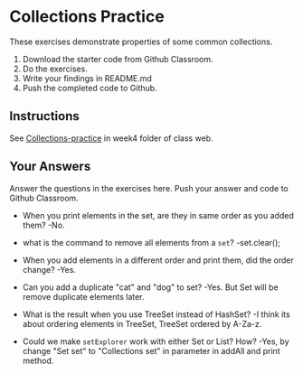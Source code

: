 # Collections Practice

These exercises demonstrate properties of some common collections.

1. Download the starter code from Github Classroom.
2. Do the exercises.
3. Write your findings in README.md
4. Push the completed code to Github.

## Instructions

See [Collections-practice](https://skeoop.github.io/week4/Collections-practice) in week4 folder of class web.

## Your Answers

Answer the questions in the exercises here. Push your answer and code to Github Classroom.

* When you print elements in the set, are they in same order as you added them?
-No.
* what is the command to remove all elements from a `set`?
-set.clear();
* When you add elements in a different order and print them, did the order change?
-Yes.
* Can you add a duplicate "cat" and "dog" to set?
-Yes. But Set will be remove duplicate elements later.

* What is the result when you use TreeSet instead of HashSet?
-I think its about ordering elements in TreeSet, TreeSet ordered by A-Za-z.

* Could we make `setExplorer` work with either Set or List?  How?
-Yes, by change "Set set" to "Collections set" in parameter in addAll and print method. 
